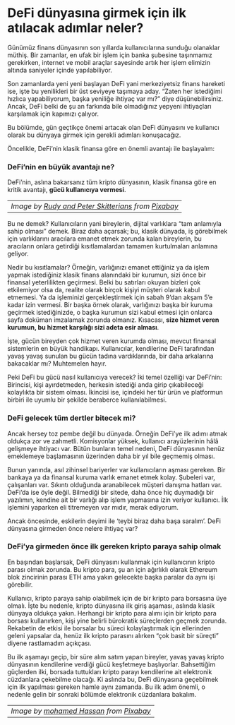 # DeFi dünyasına girmek için ilk atılacak adımlar neler?

Günümüz finans dünyasının son yıllarda kullanıcılarına sunduğu olanaklar müthiş. Bir zamanlar, en ufak bir işlem için banka şubesine taşınmamız gerekirken, internet ve mobil araçlar sayesinde artık her işlem elimizin altında saniyeler içinde yapılabiliyor.

Son zamanlarda yeni yeni başlayan DeFi yani merkeziyetsiz finans hareketi ise, işte bu yenilikleri bir üst seviyeye taşımaya aday. “Zaten her istediğimi hızlıca yapabiliyorum, başka yeniliğe ihtiyaç var mı?” diye düşünebilirsiniz. Ancak, DeFi belki de şu an farkında bile olmadığınız yepyeni ihtiyaçları karşılamak için kapımızı çalıyor.

Bu bölümde, gün geçtikçe önemi artacak olan DeFi dünyasını ve kullanıcı olarak bu dünyaya girmek için gerekli adımları konuşacağız.

Öncelikle, DeFi’nin klasik finansa göre en önemli avantajı ile başlayalım:

### DeFi’nin en büyük avantajı ne?

DeFi’nin, aslına bakarsanız tüm kripto dünyasının, klasik finansa göre en kritik avantajı, **gücü kullanıcıya vermesi**.

|  |
| :--- |
| _Image by_ [_Rudy and Peter Skitterians_](https://pixabay.com/users/skitterphoto-324082/) _from_ [_Pixabay_](https://pixabay.com/) |

Bu ne demek? Kullanıcıların yani bireylerin, dijital varlıklara “tam anlamıyla sahip olması” demek. Biraz daha açarsak; bu, klasik dünyada, iş görebilmek için varlıklarını aracılara emanet etmek zorunda kalan bireylerin, bu aracıların onlara getirdiği kısıtlamalardan tamamen kurtulmaları anlamına geliyor.

Nedir bu kısıtlamalar? Örneğin, varlığınızı emanet ettiğiniz ya da işlem yapmak istediğiniz klasik finans alanındaki bir kurumun, sizi önce bir finansal yeterlilikten geçirmesi. Belki bu satırları okuyan bizleri çok etkilemiyor olsa da, realite olarak birçok kişiyi müşteri olarak kabul etmemesi. Ya da işleminizi gerçekleştirmek için sabah 9’dan akşam 5’e kadar izin vermesi. Bir başka örnek olarak, varlığınızı başka bir kuruma geçirmek istediğinizde, o başka kurumun sizi kabul etmesi için onlarca sayfa doküman imzalamak zorunda olmanız. Kısacası, **size hizmet veren kurumun, bu hizmet karşılığı sizi adeta esir alması**.

İşte, gücün bireyden çok hizmet veren kurumda olması, mevcut finansal sistemlerin en büyük handikapı. Kullanıcılar, kendilerine DeFi tarafından yavaş yavaş sunulan bu gücün tadına vardıklarında, bir daha arkalarına bakacaklar mı? Muhtemelen hayır.

Peki DeFi bu gücü nasıl kullanıcıya verecek? İki temel özelliği var DeFi’nin: Birincisi, kişi ayırdetmeden, herkesin istediği anda girip çıkabileceği kolaylıkta bir sistem olması. İkincisi ise, içindeki her tür ürün ve platformun birbiri ile uyumlu bir şekilde beraberce kullanılabilmesi.

### DeFi gelecek tüm dertler bitecek mi?

Ancak hersey toz pembe değil bu dünyada. Örneğin DeFi’ye ilk adımı atmak oldukça zor ve zahmetli. Komisyonlar yüksek, kullanıcı arayüzlerinin hâlâ gelişmeye ihtiyacı var. Bütün bunların temel nedeni, DeFi dünyasının henüz emeklemeye başlamasının üzerinden daha bir yıl bile geçmemiş olması.

Bunun yanında, asıl zihinsel bariyerler var kullanıcıların aşması gereken. Bir bankaya ya da finansal kuruma varlık emanet etmek kolay. Şubeleri var, çalışanları var. Sıkıntı olduğunda aranabilecek müşteri danışma hatları var. DeFi’da ise öyle değil. Bilmediği bir sitede, daha önce hiç duymadığı bir yazılımın, kendine ait bir varlığı alıp işlem yapmasına izin veriyor kullanıcı. İlk işlemini yaparken eli titremeyen var mıdır, merak ediyorum.

Ancak öncesinde, eskilerin deyimi ile ‘teybi biraz daha başa saralım’. DeFi dünyasına girmeden önce nelere ihtiyaç var?

### DeFi’ya girmeden önce ilk gereken kripto paraya sahip olmak

En başından başlarsak, DeFi dünyasını kullanmak için kullanıcının kripto parası olmak zorunda. Bu kripto para, şu an için ağırlıklı olarak Ethereum blok zincirinin parası ETH ama yakın gelecekte başka paralar da aynı işi görebilir.

Kullanıcı, kripto paraya sahip olabilmek için de bir kripto para borsasına üye olmalı. İşte bu nedenle, kripto dünyasına ilk giriş aşaması, aslında klasik dünyaya oldukça yakın. Herhangi bir kripto para alımı için bir kripto para borsası kullanırken, kişi yine belirli bürokratik süreçlerden geçmek zorunda. Rekabetin de etkisi ile borsalar bu süreci kolaylaştırmak için ellerinden geleni yapsalar da, henüz ilk kripto parasını alırken “çok basit bir süreçti” diyene rastlamadım açıkçası.

Bu ilk aşamayı geçip, bir süre alım satım yapan bireyler, yavaş yavaş kripto dünyasının kendilerine verdiği gücü keşfetmeye başlıyorlar. Bahsettiğim güçlerden ilki, borsada tuttukları kripto parayı kendilerine ait elektronik cüzdanlara çekebilme olacağı. Ki aslında bu, DeFi dünyasına geçebilmek için ilk yapılması gereken hamle aynı zamanda. Bu ilk adım önemli, o nedenle gelin bir sonraki bölümde elektronik cüzdanlara bakalım. 

|  |
| :--- |
| _Image by_ [_mohamed Hassan_](https://pixabay.com/users/mohamed_hassan-5229782/) _from_ [_Pixabay_](https://pixabay.com/) |

